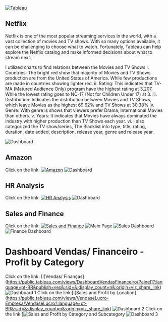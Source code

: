 
[![Tableau](https://img.shields.io/badge/Tableau-E97627?style=for-the-badge&logo=Tableau&logoColor=white)](https://public.tableau.com/views/Tableau-DashboardNetflix/NetflixDashboard?:language=pt-BR&publish=yes&:sid=&:display_count=n&:origin=viz_share_link)

## Netflix

Netflix is one of the most popular streaming services in the world, with a vast collection of movies and TV shows. With so many options available, it can be challenging to choose what to watch. Fortunately, Tableau can help explore the Netflix catalog and make informed decisions about what to stream next.

I utilized charts to find relations between the Movies and TV Shows 
i. Countries: The bright red show that majority of Movies and TV Shows production are from the United States of America. While few productions are made in countries showing lighter red.
ii. Rating: This indicates that TV-MA (Matured Audience Only) program have the highest rating at 3,207. While the lowest rating goes to NC-17 (Not for Children Under 17) at 3.
iii. Distribution: Indicates the distribution between Movies and TV Shows, which leave Movies as the highest 69.62% and TV Shows at 30.38%
iv. Genre: With genre is shows that viewers prefer Drama, International Movies than others.
v. Years: It indicates that Movies have always dominated the industry with higher production than TV Shows each year.
vi. I also categorized the TV show/series, The Blacklist into type, title, rating, duration, date added, description, release year, genre and release year.

![Dashboard](https://github.com/jessicabauer/BI_projects/blob/main/2.%20Tableau/Screenshots/Netflix%20Dashboard.png?raw=true)


## Amazon

Click on the link: [![Amazon](https://img.shields.io/badge/Tableau-E97627?style=for-the-badge&logo=Tableau&logoColor=white)](https://public.tableau.com/views/Dashboard-Amazon_17143553708580/Dashboard?:language=pt-BR&publish=yes&:sid=&:display_count=n&:origin=viz_share_link)
![Dashboard](https://github.com/jessicabauer/BI_projects/blob/main/2.%20Tableau/Screenshots/Dashboard%20Amazon.png)


## HR Analysis

Click on the link: [![HR Analysis](https://img.shields.io/badge/Tableau-E97627?style=for-the-badge&logo=Tableau&logoColor=white)](https://public.tableau.com/views/HRDashboard_17144861540900/HRAnalyticsDashboard?:language=pt-BR&publish=yes&:sid=&:display_count=n&:origin=viz_share_link)
![Dashboard](https://github.com/jessicabauer/BI_projects/blob/main/2.%20Tableau/Screenshots/HR%20Analytics%20Dashboard.png)

## Sales and Finance

Click on the link: [![Sales and Finance](https://img.shields.io/badge/Tableau-E97627?style=for-the-badge&logo=Tableau&logoColor=white)](https://public.tableau.com/views/Dashboard-EmpresaFrutas/Home?:language=pt-BR&publish=yes&:sid=&:display_count=n&:origin=viz_share_link)
![Main Page](https://github.com/jessicabauer/BI_projects/blob/main/2.%20Tableau/Screenshots/Page1.png)
![Sales Dashboard](https://github.com/jessicabauer/BI_projects/blob/main/2.%20Tableau/Screenshots/Page2.png)
![Finance Dashboard](https://github.com/jessicabauer/BI_projects/blob/main/2.%20Tableau/Screenshots/Page3.png)


# Dashboard Vendas/ Financeiro - Profit by Category
Click on the link: [![Vendas/ Finanças] (https://public.tableau.com/views/DashboardVendasFinanceiro/Painel1?:language=pt-BR&publish=yes&:sid=&:display_count=n&:origin=viz_share_link)
![Dashboard 1](https://github.com/jessicabauer/BI_projects/blob/main/2.%20Tableau/Screenshots/FINANCEIRO.png)
Click on the link:[![Sales and Profit by Location] (https://public.tableau.com/views/VendaseLucro-Empresa/VendaseLucro?:language=pt-BR&:sid=&:display_count=n&:origin=viz_share_link)
![Dashboard 2](https://github.com/jessicabauer/BI_projects/blob/main/2.%20Tableau/Screenshots/Vendas%20e%20Lucro%20-%20Empresa.png)
Click on the link:[![Sales and Profit by Category and Subcategory](https://public.tableau.com/views/VendaseLucroporCategoriaSubcategoriaeProdutos_17152005624370/Painel1?:language=pt-BR&:sid=&:display_count=n&:origin=viz_share_link)
![Dashboard 3](https://github.com/jessicabauer/BI_projects/blob/main/2.%20Tableau/Screenshots/Vendas%20e%20Lucro%20por%20Categoria%2C%20Subcategoria%20e%20Produtos.png)
